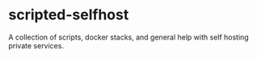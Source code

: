 # scripted-selfhost
A collection of scripts, docker stacks, and general help with self hosting private services.
